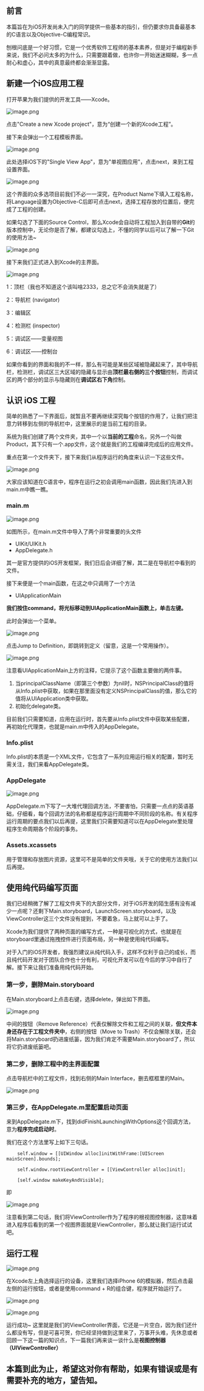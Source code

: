 ## 前言

本篇旨在为iOS开发尚未入门的同学提供一些基本的指引，但仍要求你具备最基本的C语言以及Objective-C编程常识。

刨根问底是一个好习惯，它是一个优秀软件工程师的基本素养，但是对于编程新手来说，我们不必问太多的为什么，只需要跟着做，也许你一开始迷迷糊糊，多一点耐心和虚心，其中的真意最终都会渐渐显露。

## 新建一个iOS应用工程

打开苹果为我们提供的开发工具——Xcode。

![image.png](https://upload-images.jianshu.io/upload_images/8650175-e326f2c4e459a174.png?imageMogr2/auto-orient/strip%7CimageView2/2/w/1240)


点击"Create a new Xcode project"，意为“创建一个新的Xcode工程”。

接下来会弹出一个工程模板界面。

![image.png](https://upload-images.jianshu.io/upload_images/8650175-0355209eeb3f896d.png?imageMogr2/auto-orient/strip%7CimageView2/2/w/1240)


此处选择iOS下的"Single View App"，意为"单视图应用"，点击next，来到工程设置界面。

![image.png](https://upload-images.jianshu.io/upload_images/8650175-e80cbcc25747fead.png?imageMogr2/auto-orient/strip%7CimageView2/2/w/1240)

这个界面的众多选项目前我们不必一一深究，在Product Name下填入工程名称，将Language设置为Objective-C后即可点击next，选择工程存放的位置后，便完成了工程的创建。

如果勾选了下面的Source Control，那么Xcode会自动将工程加入到自带的**Git**的版本控制中，无论你是否了解，都建议勾选上，不懂的同学以后可以了解一下Git的使用方法~

![image.png](https://upload-images.jianshu.io/upload_images/8650175-59c93b70b025872b.png?imageMogr2/auto-orient/strip%7CimageView2/2/w/1240)

接下来我们正式进入到Xcode的主界面。

![image.png](https://upload-images.jianshu.io/upload_images/8650175-9b6b6058d86f3e98.png?imageMogr2/auto-orient/strip%7CimageView2/2/w/1240)

1：顶栏（我也不知道这个该叫啥2333，总之它不会消失就是了）

2：导航栏 (navigator)

3：编辑区

4：检测栏 (inspector)

5：调试区——变量视图

6：调试区——控制台

如果你看到的界面和我的不一样，那么有可能是某些区域被隐藏起来了，其中导航栏，检测栏，调试区三大区域的隐藏与显示由**顶栏最右侧的三个按钮**控制，而调试区的两个部分的显示与隐藏则在**调试区右下角**控制。

## 认识 iOS 工程

简单的熟悉了一下界面后，就暂且不要再继续深究每个按钮的作用了，让我们把注意力转移到左侧的导航栏中，这里展示的是当前工程的目录。

系统为我们创建了两个文件夹，其中一个以**当前的工程**命名，另外一个叫做Product，其下只有一个.app文件，这个就是我们的工程编译完成后的应用文件。

重点在第一个文件夹下，接下来我们从程序运行的角度来认识一下这些文件。

![image.png](https://upload-images.jianshu.io/upload_images/8650175-56a153e2ae8d2077.png?imageMogr2/auto-orient/strip%7CimageView2/2/w/1240)


大家应该知道在C语言中，程序在运行之初会调用main函数，因此我们先进入到main.m中瞧一瞧。

### main.m

![image.png](https://upload-images.jianshu.io/upload_images/8650175-de0e4c8f5e1e350e.png?imageMogr2/auto-orient/strip%7CimageView2/2/w/1240)

如图所示，在main.m文件中导入了两个非常重要的头文件

- UIKit/UIKit.h
- AppDelegate.h

其一是官方提供的iOS开发框架，我们日后会详细了解，其二是在导航栏中看到的文件。

接下来便是一个main函数，在这之中只调用了一个方法

- UIApplicationMain

**我们按住command，将光标移动到UIApplicationMain函数上，单击左键。**

此时会弹出一个菜单。

![image.png](https://upload-images.jianshu.io/upload_images/8650175-b5cae477a0bd91b1.png?imageMogr2/auto-orient/strip%7CimageView2/2/w/1240)

点击Jump to Definition，即跳转到定义（留意，这是一个常用操作）。

![image.png](https://upload-images.jianshu.io/upload_images/8650175-04b323ea7ea57732.png?imageMogr2/auto-orient/strip%7CimageView2/2/w/1240)

注意看UIApplicationMain上方的注释，它提示了这个函数主要做的两件事。

1. 当principalClassName（即第三个参数）为nil时，NSPrincipalClass的值将从Info.plist中获取，如果在那里面没有定义NSPrincipalClass的值，那么它的值将从UIApplication类中获取。
2. 初始化delegate类。

目前我们只需要知道，应用在运行时，首先要从Info.plist文件中获取某些配置，再初始化代理类，也就是main.m中传入的AppDelegate。

### Info.plist

Info.plist的本质是一个XML文件，它包含了一系列应用运行相关的配置，暂时无需关注，我们来看AppDelegate类。

### AppDelegate

![image.png](https://upload-images.jianshu.io/upload_images/8650175-fb31bcb3c8d283e2.png?imageMogr2/auto-orient/strip%7CimageView2/2/w/1240)

AppDelegate.m下写了一大堆代理回调方法，不要害怕，只需要一点点的英语基础，仔细看，每个回调方法的名称都是程序运行周期中不同阶段的名称。有关程序运行周期的要点我们以后再提，这里我们只需要知道可以在AppDelegate里处理程序生命周期各个阶段的事务。

### Assets.xcassets

用于管理和存放图片资源，这里可不是简单的文件夹哦，关于它的使用方法我们以后再提。

## 使用纯代码编写页面

我们已经稍微了解了工程文件夹下的大部分文件，对于iOS开发的陌生感有没有减少一点呢？还剩下Main.storyboard，LaunchScreen.storyboard，以及ViewController这三个文件没有提到，不要着急，马上就可以上手了。

Xcode为我们提供了两种页面的编写方式，一种是可视化的方式，也就是在storyboard里通过拖拽控件进行页面布局，另一种是使用纯代码编写。

对于入门的iOS开发者，我强烈建议从纯代码入手，这样不仅利于自己的成长，而且纯代码开发对于团队合作也十分有利，可视化开发可以在今后的学习中自行了解。接下来让我们准备用纯代码开始。

### 第一步，删除Main.storyboard
在Main.storyboard上点击右键，选择delete，弹出如下界面。

![image.png](https://upload-images.jianshu.io/upload_images/8650175-68fb77aaa02855a0.png?imageMogr2/auto-orient/strip%7CimageView2/2/w/1240)

中间的按钮（Remove Reference）代表仅解除文件和工程之间的关联，**但文件本身还存在于工程文件夹中**，右侧的按钮（Move to Trash）不仅会解除关联，还会将Main.storyboard扔进废纸篓，因为我们肯定不需要Main.storyboard了，所以将它扔进废纸篓吧。

### 第二步，删除工程中的主界面配置

点击导航栏中的工程文件，找到右侧的Main Interface，删去框框里的Main。

![image.png](https://upload-images.jianshu.io/upload_images/8650175-181c72f7d65b4bdf.png?imageMogr2/auto-orient/strip%7CimageView2/2/w/1240)

### 第三步，在AppDelegate.m里配置启动页面

来到AppDelegate.m下，找到didFinishLaunchingWithOptions这个回调方法，意为**程序完成启动时**。

我们在这个方法里写上如下三句话。

```
    self.window = [[UIWindow alloc]initWithFrame:[UIScreen mainScreen].bounds];
    
    self.window.rootViewController = [[ViewController alloc]init];
    
    [self.window makeKeyAndVisible];
```

即

![image.png](https://upload-images.jianshu.io/upload_images/8650175-e71bb8a722e8e5f4.png?imageMogr2/auto-orient/strip%7CimageView2/2/w/1240)

注意看到第二句话，我们将ViewController作为了程序的根视图控制器，这意味着进入程序后看到的第一个视图界面就是ViewController，那么就让我们运行试试吧。

## 运行工程

![image.png](https://upload-images.jianshu.io/upload_images/8650175-3328e83ce0e81595.png?imageMogr2/auto-orient/strip%7CimageView2/2/w/1240)

在Xcode左上角选择运行的设备，这里我们选择iPhone 6的模拟器，然后点击最左侧的运行按钮，或者是使用command + R的组合键，程序就开始运行了。

![image.png](https://upload-images.jianshu.io/upload_images/8650175-dc0d44021cc65d9e.png?imageMogr2/auto-orient/strip%7CimageView2/2/w/1240)

![image.png](https://upload-images.jianshu.io/upload_images/8650175-45f0621c147d726d.png?imageMogr2/auto-orient/strip%7CimageView2/2/w/1240)

运行成功~ 这里就是我们的ViewController界面，它还是一片空白，因为我们还什么都没有写，但是可喜可贺，你已经坚持做到这里来了，万事开头难，先休息或者回顾一下这一篇的知识点，下一篇我们再来谈一谈什么是**视图控制器（UIViewController）**

## 本篇到此为止，希望这对你有帮助，如果有错误或是有需要补充的地方，望告知。
















